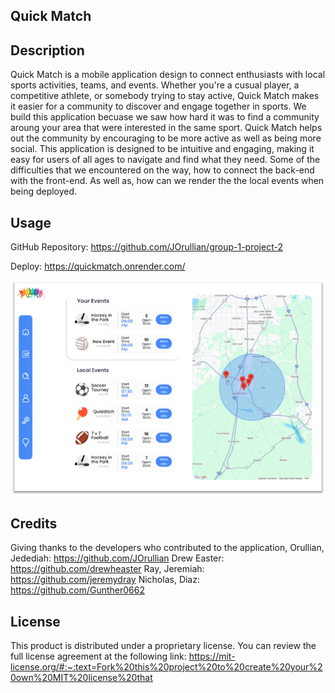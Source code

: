 ## Quick Match

## Description

Quick Match is a mobile application design to connect enthusiasts with local sports activities, teams, and events. Whether you're a cusual player, a competitive athlete, or somebody trying to stay active, Quick Match makes it easier for a community to discover and engage together in sports. 
We build this application becuase we saw how hard it was to find a community aroung your area that were interested in the same sport.
Quick Match helps out the community by encouraging to be more active as well as being more social.
This application is designed to be intuitive and engaging, making it easy for users of all ages to navigate and find what they need.
Some of the difficulties that we encountered on the way, how to connect the back-end with the front-end. As well as, how can we render the the local events when being deployed.

## Usage

GitHub Repository: https://github.com/JOrullian/group-1-project-2

Deploy: https://quickmatch.onrender.com/

![Quick Match Application Image](image.png)

## Credits

Giving thanks to the developers who contributed to the application,
Orullian, Jedediah: https://github.com/JOrullian
Drew Easter: https://github.com/drewheaster
Ray, Jeremiah: https://github.com/jeremydray
Nicholas, Diaz: https://github.com/Gunther0662

## License

This product is distributed under a proprietary license. You can review the full license agreement at the following link: https://mit-license.org/#:~:text=Fork%20this%20project%20to%20create%20your%20own%20MIT%20license%20that




